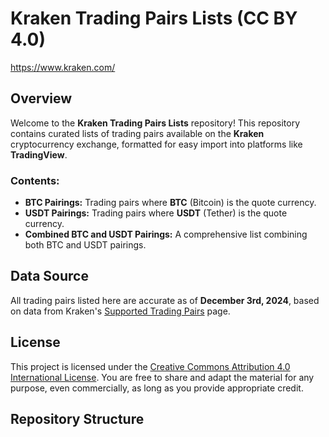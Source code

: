 # Kraken Trading Pairs Lists (CC BY 4.0)

https://www.kraken.com/

## Overview

Welcome to the **Kraken Trading Pairs Lists** repository! This repository contains curated lists of trading pairs available on the **Kraken** cryptocurrency exchange, formatted for easy import into platforms like **TradingView**.

### **Contents:**

- **BTC Pairings:** Trading pairs where **BTC** (Bitcoin) is the quote currency.
- **USDT Pairings:** Trading pairs where **USDT** (Tether) is the quote currency.
- **Combined BTC and USDT Pairings:** A comprehensive list combining both BTC and USDT pairings.

## Data Source

All trading pairs listed here are accurate as of **December 3rd, 2024**, based on data from Kraken's [Supported Trading Pairs](https://support.kraken.com/hc/en-us/articles/kraken-markets) page.

## License

This project is licensed under the [Creative Commons Attribution 4.0 International License](LICENSE). You are free to share and adapt the material for any purpose, even commercially, as long as you provide appropriate credit.

## Repository Structure
